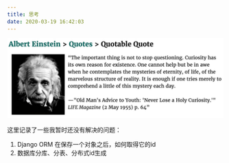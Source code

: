 ```yaml
---
title: 思考
date: 2020-03-19 16:42:03
---
```


![](index/einstein.jpg)

这里记录了一些我暂时还没有解决的问题：

1. Django ORM 在保存一个对象之后，如何取得它的id
2. 数据库分库、分表、分布式id生成